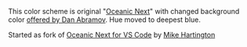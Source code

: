 This color scheme is original "[Oceanic Next](https://labs.voronianski.com/oceanic-next-color-scheme/)" with changed background color [offered by Dan Abramov](https://twitter.com/dan_abramov/status/965258454624595968). Hue moved to deepest blue.


Started as fork of [Oceanic Next for VS Code](https://marketplace.visualstudio.com/items?itemName=mhartington.Oceanic-Next) by [Mike Hartington](https://github.com/mhartington)
